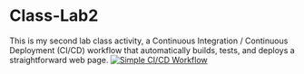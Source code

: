 # Class-Lab2
This is my second lab class activity, a Continuous Integration / Continuous Deployment (CI/CD) workflow that automatically builds, tests, and deploys a straightforward web page.
[![Simple CI/CD Workflow](https://github.com/umbachu/Class-Lab2/actions/workflows/ci-cd.yml/badge.svg)](https://github.com/umbachu/Class-Lab2/actions/workflows/ci-cd.yml)
